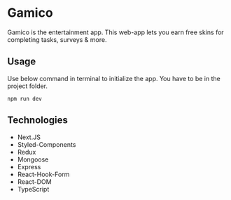 # Gamico
Gamico is the entertainment app. This web-app lets you earn free skins for completing
tasks, surveys & more. 
## Usage
Use below command in terminal to initialize the app. You have to be in the project folder.
```javascreipt
npm run dev
```
## Technologies
- Next.JS
- Styled-Components
- Redux
- Mongoose
- Express
- React-Hook-Form
- React-DOM
- TypeScript
